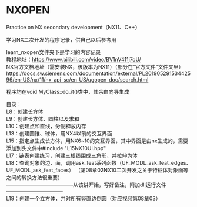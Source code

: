 # NXOPEN
Practice on NX secondary development（NX11、C++）

学习NX二次开发的程序记录，供自己以后参考用

learn_nxopen文件夹下是学习的内容记录  
教程地址：https://www.bilibili.com/video/BV1nV411j7oU/  
NX官方文档地址（需安装NX，该版本为NX11）（部分在“官方文件”文件夹里）
https://docs.sw.siemens.com/documentation/external/PL20190529153442596/en-US/nx/11/nx_api_sc/en_US/ugopen_doc/search.html


程序均在void MyClass::do_it()类中，其余由向导生成  

目录：  
L8：创建长方体  
L9：创建长方体、圆柱以及求和  
L10：创建点和直线，分配释放内存  
L13：创建圆锥、球体，用NX4以前的交互界面  
L15：指定点生成长方体，用NX6~10的交互界面，其中界面是由nx生成的，需要添加到头文件中#include "L15NX10UI.hpp"  
L17：链表创建练习，创建三根线围成三角形，并拉伸为体  
L18：查询对象的边、面，调用ask_feat系列函数（UF_MODL_ask_feat_edges、UF_MODL_ask_feat_faces）  （第08章02NX10二次开发之关于特征体对象面等之间的转换方法很重要）    
—————————————从该讲开始，写好备注，附加dll运行文件———————————  
L19：创建一个立方体，并对所有竖直边倒圆（对应视频第08章03）  



